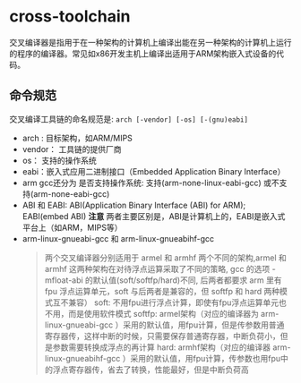 # cross-toolchain

交叉编译器是指用于在一种架构的计算机上编译出能在另一种架构的计算机上运行的程序的编译器。常见如x86开发主机上编译出适用于ARM架构嵌入式设备的代码。

## 命令规范

交叉编译工具链的命名规范是:
`arch [-vendor] [-os] [-(gnu)eabi]`

- arch : 目标架构，如ARM/MIPS
- vendor： 工具链的提供厂商
- os： 支持的操作系统
- eabi：嵌入式应用二进制接口（Embedded Application Binary Interface）
- arm gcc还分为 是否支持操作系统: 支持(arm-none-linux-eabi-gcc) 或不支持(arm-none-eabi-gcc)
- ABI 和 EABI: ABI(Application Binary Interface (ABI) for ARM); EABI(embed ABI)
**注意** 两者主要区别是，ABI是计算机上的，EABI是嵌入式平台上（如ARM，MIPS等）
- arm-linux-gnueabi-gcc 和 arm-linux-gnueabihf-gcc
    > 两个交叉编译器分别适用于 armel 和 armhf 两个不同的架构,armel 和 armhf 这两种架构在对待浮点运算采取了不同的策略, gcc 的选项 -mfloat-abi 的默认值(soft/softfp/hard)不同, 后两者都要求 arm 里有 fpu 浮点运算单元，soft 与后两者是兼容的，但 softfp 和 hard 两种模式互不兼容）
    > soft: 不用fpu进行浮点计算，即使有fpu浮点运算单元也不用，而是使用软件模式
    > softfp: armel架构（对应的编译器为 arm-linux-gnueabi-gcc ）采用的默认值，用fpu计算，但是传参数用普通寄存器传，这样中断的时候，只需要保存普通寄存器，中断负荷小，但是参数需要转换成浮点的再计算
    > hard: armhf架构（对应的编译器 arm-linux-gnueabihf-gcc ）采用的默认值，用fpu计算，传参数也用fpu中的浮点寄存器传，省去了转换，性能最好，但是中断负荷高